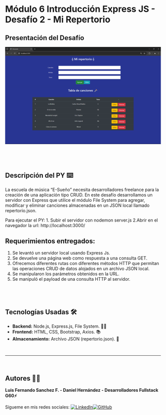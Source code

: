 # Módulo 6 Introducción Express JS - Desafío 2 - Mi Repertorio

## Presentación del Desafío

![Pantalla VSCode](./images/presentacionDesafio.png)

## <br/>

## Descripción del PY ⌨️

La escuela de música “E-Sueño” necesita desarrolladores freelance para la creación de una aplicación tipo CRUD. En este desafío desarrollamos un servidor con Express que utilice el módulo File
System para agregar, modificar y eliminar canciones almacenadas en un JSON local llamado repertorio.json.

Para ejecutar el PY: 1. Subir el servidor con nodemon server.js
2.Abrir en el navegador la url: http://localhost:3000/

## Requerimientos entregados:

1. Se levantó un servidor local usando Express Js.
2. Se devuelve una página web como respuesta a una consulta GET.
3. Ofrecemos diferentes rutas con diferentes métodos HTTP que permitan las operaciones CRUD de datos alojados en un archivo JSON local.
4. Se manipularon los parámetros obtenidos en la URL.
5. Se manipuló el payload de una consulta HTTP al servidor.

## <br/>

## Tecnologías Usadas 🛠️

- **Backend:** Node.js, Express.js, File System. 🧑‍💻
- **Frontend:** HTML, CSS, Bootstrap, Axios. 📚
- **Almacenamiento:** Archivo JSON (repertorio.json). 🫙

<br/>

---

<br>

## Autores 👨‍💻

**Luis Fernando Sanchez F. - Daniel Hernández - Desarrolladores Fullstack G60⚡**

Sígueme en mis redes sociales: [![LinkedIn](https://img.shields.io/badge/LinkedIn-%230077B5.svg?logo=linkedin&logoColor=white)](https://www.linkedin.com/in/luisfernandosanchezflorez)[![GitHub](https://img.shields.io/badge/GitHub-black?logo=github)](https://github.com/luisfersan)
<br>
